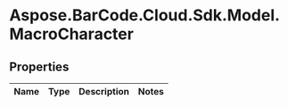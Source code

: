 # Aspose.BarCode.Cloud.Sdk.Model.MacroCharacter

## Properties

Name | Type | Description | Notes
---- | ---- | ----------- | -----

